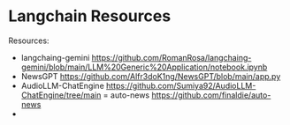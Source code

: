# Langchain Resources


Resources:
- langchaing-gemini https://github.com/RomanRosa/langchaing-gemini/blob/main/LLM%20Generic%20Application/notebook.ipynb 
- NewsGPT https://github.com/Alfr3doK1ng/NewsGPT/blob/main/app.py
- AudioLLM-ChatEngine https://github.com/Sumiya92/AudioLLM-ChatEngine/tree/main 
= auto-news https://github.com/finaldie/auto-news
- 
